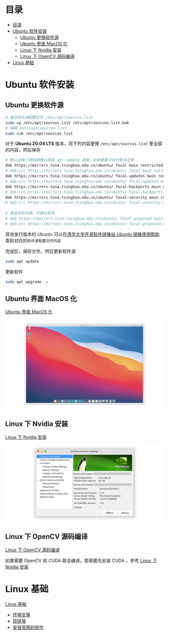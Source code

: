 # 目录
- [目录](#目录)
- [Ubuntu 软件安装](#ubuntu-软件安装)
  - [Ubuntu 更换软件源](#ubuntu-更换软件源)
  - [Ubuntu 界面 MacOS 化](#ubuntu-界面-macos-化)
  - [Linux 下 Nvidia 安装](#linux-下-nvidia-安装)
  - [Linux 下 OpenCV 源码编译](#linux-下-opencv-源码编译)
- [Linux 基础](#linux-基础)

# Ubuntu 软件安装
## Ubuntu 更换软件源
```bash
# 备份软件源配置文件 /etc/apt/sources.list
sudo cp /etc/apt/sources.list /etc/apt/sources.list.bak
# 编辑 /etc/apt/sources.list
sudo vim /etc/apt/sources.list
```

对于 **Ubuntu 20.04 LTS** 版本，将下列内容更换 `/etc/apt/sources.list` 里全部的内容，然后保存
```bash
# 默认注释了源码镜像以提高 apt update 速度，如有需要可自行取消注释
deb https://mirrors.tuna.tsinghua.edu.cn/ubuntu/ focal main restricted universe multiverse
# deb-src https://mirrors.tuna.tsinghua.edu.cn/ubuntu/ focal main restricted universe multiverse
deb https://mirrors.tuna.tsinghua.edu.cn/ubuntu/ focal-updates main restricted universe multiverse
# deb-src https://mirrors.tuna.tsinghua.edu.cn/ubuntu/ focal-updates main restricted universe multiverse
deb https://mirrors.tuna.tsinghua.edu.cn/ubuntu/ focal-backports main restricted universe multiverse
# deb-src https://mirrors.tuna.tsinghua.edu.cn/ubuntu/ focal-backports main restricted universe multiverse
deb https://mirrors.tuna.tsinghua.edu.cn/ubuntu/ focal-security main restricted universe multiverse
# deb-src https://mirrors.tuna.tsinghua.edu.cn/ubuntu/ focal-security main restricted universe multiverse

# 预发布软件源，不建议启用
# deb https://mirrors.tuna.tsinghua.edu.cn/ubuntu/ focal-proposed main restricted universe multiverse
# deb-src https://mirrors.tuna.tsinghua.edu.cn/ubuntu/ focal-proposed main restricted universe multiverse
```

其他发行版本的 Ubuntu 可以在[清华大学开源软件镜像站 Ubuntu 镜像使用帮助](https://mirror.tuna.tsinghua.edu.cn/help/ubuntu/) 查到对应的`软件源配置文件内容`

完成后，保存文件。然后更新软件源
```bash
sudo apt update
```
更新软件
```bash
sudo apt upgrade -y
```

## Ubuntu 界面 MacOS 化
[Ubuntu 界面 MacOS 化](docs/install/desktop-MacOS/desktop-MacOS.md)

![最终效果](docs/install/desktop-MacOS/img/finalDesktop-aft.png)


## Linux 下 Nvidia 安装
[Linux 下 Nvidia 安装](docs/install/nvidia/nvidia.md)

![Nvidia 驱动](docs/install/nvidia/img/nvidia-settings-gpu-aft.png)

## Linux 下 OpenCV 源码编译
[Linux 下 OpenCV 源码编译](docs/install/opencv/opencv.md)

如果需要 OpenCV 和 CUDA 联合编译，那需要先安装 CUDA ，参考 [Linux 下 Nvidia 安装](#linux-下-nvidia-安装)


# Linux 基础
[Linux 基础](docs/basic/basic.md)

- [环境变量](docs/basic/basic.md#环境变量)
- [软链接](docs/basic/basic.md#软链接)
- [安装常用的软件](docs/basic/basic.md#安装常用的软件)

